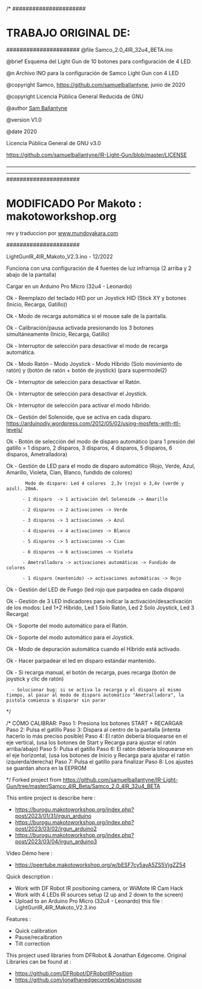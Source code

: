 /* ######################
   # TRABAJO ORIGINAL DE:
   ######################
   @file Samco_2.0_4IR_32u4_BETA.ino
   
   @brief Esquema del Light Gun de 10 botones para configuración de 4 LED
   
   @n Archivo INO para la configuración de Samco Light Gun con 4 LED
   
   @copyright   Samco, https://github.com/samuelballantyne, junio de 2020
   
   @copyright   Licencia Pública General Reducida de GNU
   
   @author [Sam Ballantyne](samuelballantyne@hotmail.com)
   
   @version  V1.0
   
   @date  2020
   
   Licencia Pública General de GNU v3.0
   
   https://github.com/samuelballantyne/IR-Light-Gun/blob/master/LICENSE
   
  ———————————————————————————————————————————————————————————————————————
   ######################
   
   # MODIFICADO Por Makoto : makotoworkshop.org
   
   rev y traduccion por www.mundoyakara.com
   
   ######################
   
   LightGunIR_4IR_Makoto_V2.3.ino - 12/2022
   
   Funciona con una configuración de 4 fuentes de luz infrarroja (2 arriba y 2 abajo de la pantalla)
   
   Cargar en un Arduino Pro Micro (32u4 - Leonardo)
   
   
   Ok - Reemplazo del teclado HID por un Joystick HID (Stick XY y botones (Inicio, Recarga, Gatillo))
   
   Ok - Modo de recarga automática si el mouse sale de la pantalla.
   
   Ok - Calibración/pausa activada presionando los 3 botones simultáneamente (Inicio, Recarga, Gatillo)
   
   Ok - Interruptor de selección para desactivar el modo de recarga automática.
   
   Ok - Modo Ratón - Modo Joystick - Modo Híbrido (Solo movimiento de ratón) y (botón de ratón + botón de joystick) (para supermodel2)
   
   Ok - Interruptor de selección para desactivar el Ratón.
   
   Ok - Interruptor de selección para desactivar el Joystick.
   
   Ok - Interruptor de selección para activar el modo híbrido.
   
   Ok - Gestión del Solenoide, que se activa en cada disparo.  https://arduinodiy.wordpress.com/2012/05/02/using-mosfets-with-ttl-levels/
   
   Ok - Botón de selección del modo de disparo automático (para 1 presión del gatillo = 1 disparo, 2 disparos, 3 disparos, 4 disparos, 5 disparos, 6 disparos, Ametralladora)
   
   Ok - Gestión de LED para el modo de disparo automático (Rojo, Verde, Azul, Amarillo, Violeta, Cian, Blanco, fundido de colores)
   
           Modo de disparo: Led 4 colores  2,3v (rojo) o 3,4v (verde y azul). 20mA.
           
          - 1 disparo  -> 1 activación del Solenoide -> Amarillo
          
          - 2 disparos -> 2 activaciones -> Verde
          
          - 3 disparos -> 3 activaciones -> Azul
          
          - 4 disparos -> 4 activaciones -> Blanco
          
          - 5 disparos -> 5 activaciones -> Cian
          
          - 6 disparos -> 6 activaciones -> Violeta
          
          - Ametralladora -> activaciones automáticas -> Fundido de colores
          
          - 1 disparo (mantenido) -> activaciones automáticas -> Rojo
          
   Ok - Gestión del LED de Fuego (led rojo que parpadea en cada disparo)
   
   Ok - Gestión de 3 LED indicadores para indicar la activación/desactivación de los modos: Led 1+2 Híbrido, Led 1 Solo Ratón, Led 2 Solo Joystick, Led 3 Recarga)
   
   Ok - Soporte del modo automático para el Ratón.
   
   Ok - Soporte del modo automático para el Joystick.
   
   Ok - Modo de depuración automática cuando el Híbrido está activado.
   
   Ok - Hacer parpadear el led en disparo estándar mantenido.
   
   Ok - Si recarga manual, el botón de recarga, pues recarga (botón de joystick y clic de ratón)
   
      - Solucionar bug: si se activa la recarga y el disparo al mismo tiempo, al pasar al modo de disparo automático "Ametralladora", la pistola comienza a disparar sin parar
      
*/


/* CÓMO CALIBRAR:
Paso 1: Presiona los botones START + RECARGAR
Paso 2: Pulsa el gatillo
Paso 3: Dispara al centro de la pantalla (intenta hacerlo lo más preciso posible)
Paso 4: El ratón debería bloquearse en el eje vertical, 
(usa los botones de Start y Recarga para ajustar el ratón arriba/abajo)
Paso 5: Pulsa el gatillo
Paso 6: El ratón debería bloquearse en el eje horizontal, 
(usa los botones de Inicio y Recarga para ajustar el ratón izquierda/derecha)
Paso 7: Pulsa el gatillo para finalizar
Paso 8: Los ajustes se guardan ahora en la EEPROM
   
*/
Forked project from https://github.com/samuelballantyne/IR-Light-Gun/tree/master/Samco_4IR_Beta/Samco_2.0_4IR_32u4_BETA

This entire project is describe here : 
- https://burogu.makotoworkshop.org/index.php?post/2023/01/31/irgun_arduino
- https://burogu.makotoworkshop.org/index.php?post/2023/03/02/irgun_arduino2
- https://burogu.makotoworkshop.org/index.php?post/2023/03/04/irgun_arduino3

Video Démo here :
- https://peertube.makotoworkshop.org/w/bESF7cy5ayA5ZS5VjgZZ54

Quick description : 
   - Work with DF Robot IR positioning camera, or WiiMote IR Cam Hack
   - Work with 4 LEDs IR sources setup (2 up and 2 down to the screen)
  -  Upload to an Arduino Pro Micro (32u4 - Leonardo) this file : LightGunIR_4IR_Makoto_V2.3.ino

Features :  
- Quick calibration  
- Pause/recaibration  
- Tilt correction  

This project used libraries from DFRobot & Jonathan Edgecome. Original Libraries can be found at :
- https://github.com/DFRobot/DFRobotIRPosition
- https://github.com/jonathanedgecombe/absmouse
